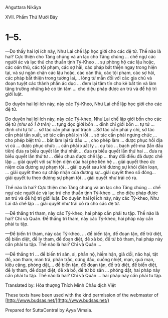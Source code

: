  

Aṅguttara Nikāya

XVII. Phẩm Thứ Mười Bảy

# 1–5.

—Do thấy hai lợi ích này, Như Lai chế lập học giới cho các đệ tử. Thế nào là hai? Cực thiện cho Tăng chúng và an lạc cho Tăng chúng ... chế ngự các người ác và lạc thú cho thuần tịnh Tỷ-Kheo ... sự phòng hộ các lậu hoặc, các oán thù, các tội phạm, các sợ hãi, các pháp bất thiện ngay trong hiện tại, và sự ngăn chặn các lậu hoặc, các oán thù, các tội phạm, các sợ hãi, các pháp bất thiện trong tương lai,... lòng từ mẫn đối với các gia chủ và đoạn tuyệt các thành phần ác dục ... đem lại tâm tín cho kẻ bất tín và làm tăng trưởng những kẻ có tín tâm ... cho diệu pháp được an trú và để hộ trì giới luật.

Do duyên hai lợi ích này, này các Tỷ-Kheo, Như Lai chế lập học giới cho các đệ tử.

Do duyên hai lợi ích này, này các Tỷ-kheo, Như Lai chế lập giới bổn cho các đệ tử _(như số 1 ở trên)_ ... tụng đọc giới bổn ... đình chỉ giới bổn ... tự tứ ... đình chỉ tự tứ ... sở tác cần phải quở trách ...Sở tác cần phải y chỉ, sở tác cần phải tẩn xuất, sở tác cần phải xin lỗi ... sở tác cần phải ngưng chức ... cho phép biệt trú ... bắt làm lại từ đầu ... , cho phép làm ... được phục hồi địa vị cũ ... được phục chức ... cần phải xuất ly ... cụ túc ... bạch yết-ma (lần đầu tiên) đưa ra biểu quyết lần thứ nhất ... đưa ra biểu quyết lần thứ hai ... đưa ra biểu quyết lần thứ tư ... điều chưa được chế lập ... thay đổi điều đã được chế lập ... giải quyết với sự hiện diện của hai phe liên hệ ... giải quyết theo ức niệm của đương sự phạm tội ... giải quyết sau khi đương sự khỏi điên loạn, ... giải quyết theo sự chấp nhận của đương sự...giải quyết theo số đông... giải quyết tu theo đương sự phạm tội ... giải quyết như trải cỏ ra.

Thế nào là hai? Cực thiện cho Tăng chúng và an lạc cho Tăng chúng ... chế ngự các người ác và lạc trú cho thuần tịnh Tỷ-kheo ... cho diệu pháp được an trú và để hộ trì giới luật. Do duyên hai lợi ích này, này các Tỷ-kheo, Như Lai đã chế lập ... giải quyết như trải cỏ ra cho các đệ tử.

—Ðể thắng tri tham, này các Tỷ-kheo, hai pháp cần phải tu tập. Thế nào là hai? Chỉ và Quán. Ðể thắng tri tham, này các Tỷ-kheo, hai pháp này cần phải tu tập.

—Ðể biến tri tham, này các Tỷ-kheo, ... để biến tận, để đoạn tận, để trừ diệt, để biến diệt, để ly tham, để đoạn diệt, để xả bỏ, để từ bỏ tham, hai pháp này cần phải tu tập. Thế nào là hai? Chỉ và Quán ...

—Ðể thắng tri ... để biến tri sân, si, phẫn nộ, hiềm hận, giả dối, não hại, tật đố, xan tham, man trá, phản trắc, cứng đầu, cuồng nhiệt, mạn, quá mạn, kiêu căng, phóng dật,... để biến tận, để đoạn tận, để trừ diệt, để biến diệt, để ly tham, để đoạn diệt, để xả bỏ, để từ bỏ sân ... phóng dật, hai pháp này cần phải tu tập. Thế nào là hai? Chỉ và Quán ... hai pháp này cần phải tu tập.

Translated by: Hòa thượng Thích Minh Châu dịch Việt

These texts have been used with the kind permission of the webmaster of [http://www.budsas.net/](http://www.budsas.net/)

Prepared for SuttaCentral by Ayya Vimala.